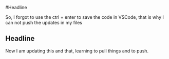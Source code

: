 #Headline


So, I forgot to use the ctrl + enter to save the code in VSCode, that is why I can not push the updates in my files


## Headline

Now I am updating this and that, learning to pull things and to push.
